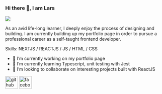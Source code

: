### Hi there 👋, I am Lars
![](https://arturssmirnovs.github.io/github-profile-readme-generator/images/banner.png)

As an avid life-long learner, I deeply enjoy the process of designing and building. I am currently building up my portfolio page in order to pursue a professional career as a self-taught frontend developer.

Skills: NEXTJS / REACTJS / JS / HTML / CSS

- 🔭 I’m currently working on my portfolio page 
- 🌱 I’m currently learning Typescript, unit testing with Jest 
- 👯 I’m looking to collaborate on interesting projects built with ReactJS 


[<img src='https://cdn.jsdelivr.net/npm/simple-icons@3.0.1/icons/github.svg' alt='github' height='40'>](https://github.com/Larence0401)  [<img src='https://cdn.jsdelivr.net/npm/simple-icons@3.0.1/icons/facebook.svg' alt='facebook' height='40'>](https://www.facebook.com/lars.jensen.146)  

